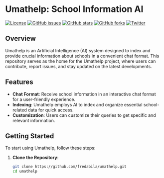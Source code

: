 # Umathelp: School Information AI

[![License](https://img.shields.io/badge/license-MIT-blue.svg)](https://opensource.org/licenses/MIT)
[![GitHub issues](https://img.shields.io/github/issues/your-username/umathelp)](https://github.com/fredabila/umathelp/issues)
[![GitHub stars](https://img.shields.io/github/stars/your-username/umathelp)](https://github.com/fredabila/umathelp/stargazers)
[![GitHub forks](https://img.shields.io/github/forks/your-username/umathelp)](https://github.com/fredabila/umathelp/network)
[![Twitter](https://img.shields.io/twitter/url/https/github.com/your-username/umathelp.svg?style=social)](https://twitter.com/intent/tweet?url=https://github.com/your-username/umathelp&text=Check%20out%20Umathelp%20-%20School%20Information%20AI&hashtags=umathelp,artificialintelligence,school)

## Overview

Umathelp is an Artificial Intelligence (AI) system designed to index and provide crucial information about schools in a convenient chat format. This repository serves as the home for the Umathelp project, where users can contribute, report issues, and stay updated on the latest developments.

## Features

- **Chat Format**: Receive school information in an interactive chat format for a user-friendly experience.
- **Indexing**: Umathelp employs AI to index and organize essential school-related data for quick access.
- **Customization**: Users can customize their queries to get specific and relevant information.

## Getting Started

To start using Umathelp, follow these steps:

1. **Clone the Repository**:

   ```bash
   git clone https://github.com/fredabila/umathelp.git
   cd umathelp
